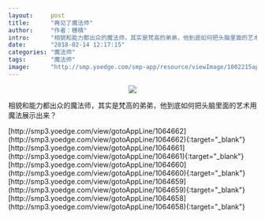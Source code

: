 ```yaml
---
layout:     post
title:      "再见了魔法师"
author:     "作者：穗積"
intro:      "相貌和能力都出众的魔法师，其实是梵高的弟弟，他到底如何把头脑里面的艺术用魔法展示出来？"
date:       "2018-02-14 12:17:15"
categories: "魔法师"
tags:       "魔法师"
image:      "http://smp.yoedge.com/smp-app/resource/viewImage/1002215appline.png"
---
```

<div style="text-align: center">
<p><img src="http://smp.yoedge.com/smp-app/resource/viewImage/1002215appline.png"/></p>
</div>
<p class="post-meta">
<span>相貌和能力都出众的魔法师，其实是梵高的弟弟，他到底如何把头脑里面的艺术用魔法展示出来？</span>
</p>
[http://smp3.yoedge.com/view/gotoAppLine/1064662](http://smp3.yoedge.com/view/gotoAppLine/1064662){:target="_blank"}
[http://smp3.yoedge.com/view/gotoAppLine/1064661](http://smp3.yoedge.com/view/gotoAppLine/1064661){:target="_blank"}
[http://smp3.yoedge.com/view/gotoAppLine/1064660](http://smp3.yoedge.com/view/gotoAppLine/1064660){:target="_blank"}
[http://smp3.yoedge.com/view/gotoAppLine/1064659](http://smp3.yoedge.com/view/gotoAppLine/1064659){:target="_blank"}
[http://smp3.yoedge.com/view/gotoAppLine/1064658](http://smp3.yoedge.com/view/gotoAppLine/1064658){:target="_blank"}


